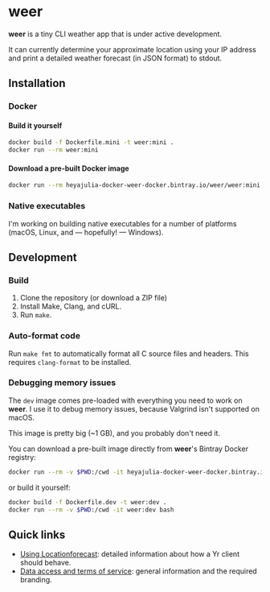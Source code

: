 # weer

**weer** is a tiny CLI weather app that is under active development.

It can currently determine your approximate location using your IP address and
print a detailed weather forecast (in JSON format) to stdout.

## Installation

### Docker

#### Build it yourself

```bash
docker build -f Dockerfile.mini -t weer:mini .
docker run --rm weer:mini
```

#### Download a pre-built Docker image

```bash
docker run --rm heyajulia-docker-weer-docker.bintray.io/weer/weer:mini
```

### Native executables

I'm working on building native executables for a number of platforms (macOS,
Linux, and — hopefully! — Windows).

## Development

### Build

1. Clone the repository (or download a ZIP file)
2. Install Make, Clang, and cURL.
3. Run `make`.

### Auto-format code

Run `make fmt` to automatically format all C source files and headers. This
requires `clang-format` to be installed.

### Debugging memory issues

The `dev` image comes pre-loaded with everything you need to work on
**weer**. I use it to debug memory issues, because Valgrind isn't supported on
macOS.

This image is pretty big (~1 GB), and you probably don't need it.

You can download a pre-built image directly from **weer**'s Bintray Docker
registry:

```bash
docker run --rm -v $PWD:/cwd -it heyajulia-docker-weer-docker.bintray.io/weer/weer:dev bash
```

or build it yourself:

```bash
docker build -f Dockerfile.dev -t weer:dev .
docker run --rm -v $PWD:/cwd -it weer:dev bash
```

## Quick links

- [Using Locationforecast][lf]: detailed information about how a Yr client
  should behave.
- [Data access and terms of service][tos]: general information and the required
  branding.

[lf]: https://developer.yr.no/doc/locationforecast/HowTO/
[tos]: https://hjelp.yr.no/hc/en-us/articles/360001946134-Data-access-and-terms-of-service
